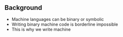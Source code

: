 ## Background
- Machine languages can be binary or symbolic
- Writing binary machine code is borderline impossible
- This is why we write machine